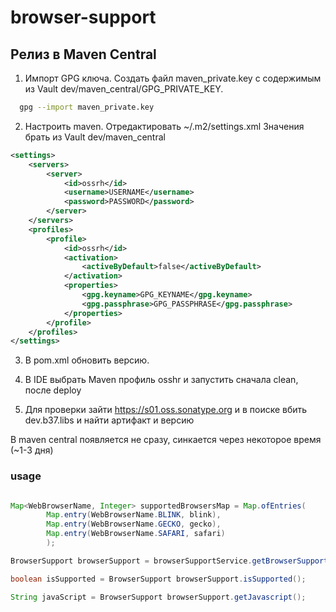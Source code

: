 # browser-support

## Релиз в Maven Central

1. Импорт GPG ключа. Создать файл
   maven_private.key с содержимым из Vault dev/maven_central/GPG_PRIVATE_KEY.
```bash
  gpg --import maven_private.key   
```

2. Настроить maven. Отредактировать ~/.m2/settings.xml
   Значения брать из Vault dev/maven_central

```xml
<settings>
    <servers>
        <server>
            <id>ossrh</id>
            <username>USERNAME</username>
            <password>PASSWORD</password>
        </server>
    </servers>
    <profiles>
        <profile>
            <id>ossrh</id>
            <activation>
                <activeByDefault>false</activeByDefault>
            </activation>
            <properties>
                <gpg.keyname>GPG_KEYNAME</gpg.keyname>
                <gpg.passphrase>GPG_PASSPHRASE</gpg.passphrase>
            </properties>
        </profile>
    </profiles>
</settings>
```

3. В pom.xml обновить версию.

4. В IDE выбрать Maven профиль osshr и запустить сначала clean, после deploy

5. Для проверки зайти https://s01.oss.sonatype.org и в поиске вбить
   dev.b37.libs и найти артифакт и версию


В maven central появляется не сразу, синкается через некоторое время (~1-3 дня)

### usage

```java

Map<WebBrowserName, Integer> supportedBrowsersMap = Map.ofEntries(
        Map.entry(WebBrowserName.BLINK, blink),
        Map.entry(WebBrowserName.GECKO, gecko),
        Map.entry(WebBrowserName.SAFARI, safari)
        );

BrowserSupport browserSupport = browserSupportService.getBrowserSupport(userAgent, supportedBrowsersMap);

boolean isSupported = BrowserSupport browserSupport.isSupported();

String javaScript = BrowserSupport browserSupport.getJavascript();
```